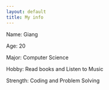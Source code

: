```yaml
---
layout: default
title: My info
---
```

Name: Giang

Age: 20

Major: Computer Science

Hobby: Read books and Listen to Music

Strength: Coding and Problem Solving